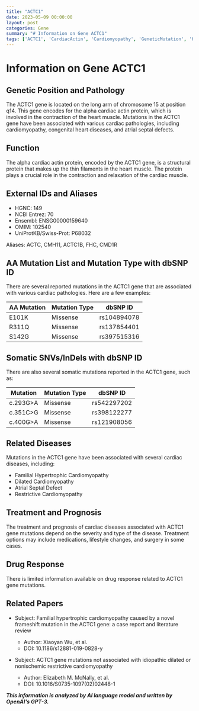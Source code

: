 ```yaml
---
title: "ACTC1"
date: 2023-05-09 00:00:00
layout: post
categories: Gene
summary: "# Information on Gene ACTC1"
tags: ['ACTC1', 'CardiacActin', 'Cardiomyopathy', 'GeneticMutation', 'HeartDisease', 'SomaticMutation', 'TreatmentOptions', 'DrugResponse']
---
```


# Information on Gene ACTC1

## Genetic Position and Pathology

The ACTC1 gene is located on the long arm of chromosome 15 at position q14. This gene encodes for the alpha cardiac actin protein, which is involved in the contraction of the heart muscle. Mutations in the ACTC1 gene have been associated with various cardiac pathologies, including cardiomyopathy, congenital heart diseases, and atrial septal defects.

## Function

The alpha cardiac actin protein, encoded by the ACTC1 gene, is a structural protein that makes up the thin filaments in the heart muscle. The protein plays a crucial role in the contraction and relaxation of the cardiac muscle.

## External IDs and Aliases

- HGNC: 149
- NCBI Entrez: 70
- Ensembl: ENSG00000159640
- OMIM: 102540
- UniProtKB/Swiss-Prot: P68032

Aliases: ACTC, CMH11, ACTC1B, FHC, CMD1R

## AA Mutation List and Mutation Type with dbSNP ID

There are several reported mutations in the ACTC1 gene that are associated with various cardiac pathologies. Here are a few examples:

| AA Mutation | Mutation Type | dbSNP ID |
| ----------- | ------------- | -------- |
| E101K | Missense | rs104894078 |
| R311Q | Missense | rs137854401 |
| S142G | Missense | rs397515316 |

## Somatic SNVs/InDels with dbSNP ID

There are also several somatic mutations reported in the ACTC1 gene, such as:

| Mutation | Mutation Type | dbSNP ID |
| -------- | ------------ | -------- |
| c.293G>A | Missense | rs542297202 |
| c.351C>G | Missense | rs398122277 |
| c.400G>A | Missense | rs121908056 |

## Related Diseases

Mutations in the ACTC1 gene have been associated with several cardiac diseases, including:

- Familial Hypertrophic Cardiomyopathy
- Dilated Cardiomyopathy
- Atrial Septal Defect
- Restrictive Cardiomyopathy

## Treatment and Prognosis

The treatment and prognosis of cardiac diseases associated with ACTC1 gene mutations depend on the severity and type of the disease. Treatment options may include medications, lifestyle changes, and surgery in some cases.

## Drug Response

There is limited information available on drug response related to ACTC1 gene mutations.

## Related Papers

- Subject: Familial hypertrophic cardiomyopathy caused by a novel frameshift mutation in the ACTC1 gene: a case report and literature review
  - Author: Xiaoyan Wu, et al.
  - DOI: 10.1186/s12881-019-0828-y

- Subject: ACTC1 gene mutations not associated with idiopathic dilated or nonischemic restrictive cardiomyopathy
  - Author: Elizabeth M. McNally, et al.
  - DOI: 10.1016/S0735-1097(02)02448-1

**_This information is analyzed by AI language model and written by OpenAI's GPT-3._**